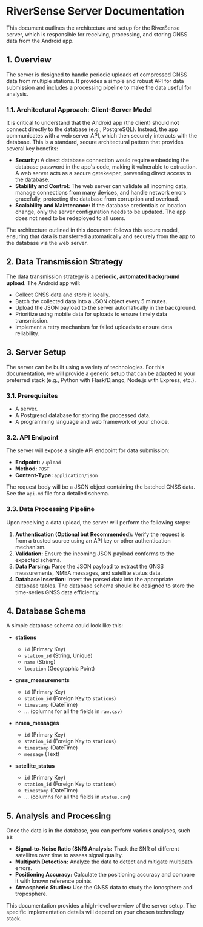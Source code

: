 # RiverSense Server Documentation

This document outlines the architecture and setup for the RiverSense server, which is responsible for receiving, processing, and storing GNSS data from the Android app.

## 1. Overview

The server is designed to handle periodic uploads of compressed GNSS data from multiple stations. It provides a simple and robust API for data submission and includes a processing pipeline to make the data useful for analysis.

### 1.1. Architectural Approach: Client-Server Model

It is critical to understand that the Android app (the client) should **not** connect directly to the database (e.g., PostgreSQL). Instead, the app communicates with a web server API, which then securely interacts with the database. This is a standard, secure architectural pattern that provides several key benefits:

-   **Security:** A direct database connection would require embedding the database password in the app's code, making it vulnerable to extraction. A web server acts as a secure gatekeeper, preventing direct access to the database.
-   **Stability and Control:** The web server can validate all incoming data, manage connections from many devices, and handle network errors gracefully, protecting the database from corruption and overload.
-   **Scalability and Maintenance:** If the database credentials or location change, only the server configuration needs to be updated. The app does not need to be redeployed to all users.

The architecture outlined in this document follows this secure model, ensuring that data is transferred automatically and securely from the app to the database via the web server.

## 2. Data Transmission Strategy

The data transmission strategy is a **periodic, automated background upload**. The Android app will:

-   Collect GNSS data and store it locally.
-   Batch the collected data into a JSON object every 5 minutes.
-   Upload the JSON payload to the server automatically in the background.
-   Prioritize using mobile data for uploads to ensure timely data transmission.
-   Implement a retry mechanism for failed uploads to ensure data reliability.

## 3. Server Setup

The server can be built using a variety of technologies. For this documentation, we will provide a generic setup that can be adapted to your preferred stack (e.g., Python with Flask/Django, Node.js with Express, etc.).

### 3.1. Prerequisites

-   A server.
-   A Postgresql database for storing the processed data.
-   A programming language and web framework of your choice.

### 3.2. API Endpoint

The server will expose a single API endpoint for data submission:

-   **Endpoint:** `/upload`
-   **Method:** `POST`
-   **Content-Type:** `application/json`

The request body will be a JSON object containing the batched GNSS data. See the `api.md` file for a detailed schema.

### 3.3. Data Processing Pipeline

Upon receiving a data upload, the server will perform the following steps:

1.  **Authentication (Optional but Recommended):** Verify the request is from a trusted source using an API key or other authentication mechanism.
2.  **Validation:** Ensure the incoming JSON payload conforms to the expected schema.
3.  **Data Parsing:** Parse the JSON payload to extract the GNSS measurements, NMEA messages, and satellite status data.
4.  **Database Insertion:** Insert the parsed data into the appropriate database tables. The database schema should be designed to store the time-series GNSS data efficiently.

## 4. Database Schema

A simple database schema could look like this:

-   **stations**
    -   `id` (Primary Key)
    -   `station_id` (String, Unique)
    -   `name` (String)
    -   `location` (Geographic Point)

-   **gnss_measurements**
    -   `id` (Primary Key)
    -   `station_id` (Foreign Key to `stations`)
    -   `timestamp` (DateTime)
    -   ... (columns for all the fields in `raw.csv`)

-   **nmea_messages**
    -   `id` (Primary Key)
    -   `station_id` (Foreign Key to `stations`)
    -   `timestamp` (DateTime)
    -   `message` (Text)

-   **satellite_status**
    -   `id` (Primary Key)
    -   `station_id` (Foreign Key to `stations`)
    -   `timestamp` (DateTime)
    -   ... (columns for all the fields in `status.csv`)

## 5. Analysis and Processing

Once the data is in the database, you can perform various analyses, such as:

-   **Signal-to-Noise Ratio (SNR) Analysis:** Track the SNR of different satellites over time to assess signal quality.
-   **Multipath Detection:** Analyze the data to detect and mitigate multipath errors.
-   **Positioning Accuracy:** Calculate the positioning accuracy and compare it with known reference points.
-   **Atmospheric Studies:** Use the GNSS data to study the ionosphere and troposphere.

This documentation provides a high-level overview of the server setup. The specific implementation details will depend on your chosen technology stack.
